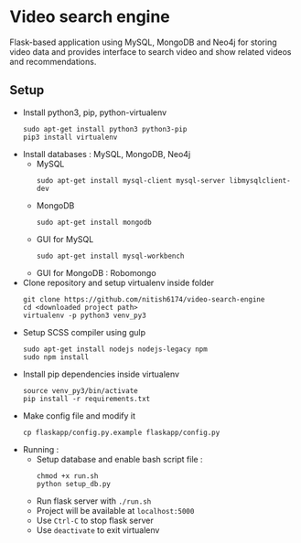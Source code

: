 # Video search engine

Flask-based application using MySQL, MongoDB and Neo4j for storing video data and provides interface to search video and show related videos and recommendations.

## Setup

* Install python3, pip, python-virtualenv
    ```
    sudo apt-get install python3 python3-pip
    pip3 install virtualenv
    ```  
* Install databases : MySQL, MongoDB, Neo4j  
  - MySQL    
    ```
    sudo apt-get install mysql-client mysql-server libmysqlclient-dev
    ```  
  - MongoDB  
    ```
    sudo apt-get install mongodb
    ```  
  - GUI for MySQL  
    ```
    sudo apt-get install mysql-workbench
    ```  
  - GUI for MongoDB : Robomongo  
* Clone repository and setup virtualenv inside folder  
  ```
  git clone https://github.com/nitish6174/video-search-engine  
  cd <downloaded project path>
  virtualenv -p python3 venv_py3
  ```  
* Setup SCSS compiler using gulp  
  ```
  sudo apt-get install nodejs nodejs-legacy npm
  sudo npm install
  ```  
* Install pip dependencies inside virtualenv  
  ```
  source venv_py3/bin/activate  
  pip install -r requirements.txt
  ```  
* Make config file and modify it  
  ```
  cp flaskapp/config.py.example flaskapp/config.py
  ```  
* Running :  
  - Setup database and enable bash script file :  
    ```
    chmod +x run.sh
    python setup_db.py
    ```  
  - Run flask server with ```./run.sh```  
  - Project will be available at ```localhost:5000```  
  - Use ```Ctrl-C``` to stop flask server  
  - Use ```deactivate``` to exit virtualenv  
